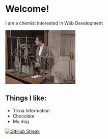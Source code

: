 # Welcome!
I am a chemist interested in Web Development

![MrBean_Chemist](/MrBean_Chemist.gif)

## Things I like:
- Trivia Information
- Chocolate
- My dog

[![GitHub Streak](https://streak-stats.demolab.com/?BrittaMaier=DenverCoder1)](https://git.io/streak-stats)
